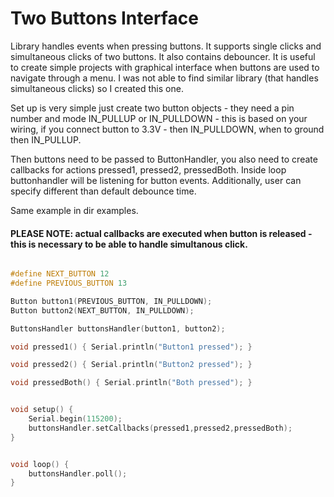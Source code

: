 # Two Buttons Interface


Library handles events when pressing buttons. It supports single clicks and simultaneous clicks of two buttons. It also contains debouncer. It is useful to create simple projects with graphical interface when buttons are used to navigate through a menu. I was not able to find similar library (that handles simultaneous clicks) so I created this one.

Set up is very simple just create two button objects - they need a pin number and mode IN_PULLUP or IN_PULLDOWN - this is based on your wiring, if you connect button to 3.3V - then IN_PULLDOWN, when to ground then IN_PULLUP.

Then buttons need to be passed to ButtonHandler, you also need to create callbacks for actions pressed1, pressed2, pressedBoth.
Inside loop buttonhandler will be listening for button events. Additionally, user can specify different than default debounce time.

Same example in dir examples.

#### PLEASE NOTE: actual callbacks are executed when button is released - this is necessary to be able to handle simultanous click.

```c++

#define NEXT_BUTTON 12
#define PREVIOUS_BUTTON 13

Button button1(PREVIOUS_BUTTON, IN_PULLDOWN);
Button button2(NEXT_BUTTON, IN_PULLDOWN);

ButtonsHandler buttonsHandler(button1, button2);

void pressed1() { Serial.println("Button1 pressed"); }

void pressed2() { Serial.println("Button2 pressed"); }

void pressedBoth() { Serial.println("Both pressed"); }


void setup() {
    Serial.begin(115200);
    buttonsHandler.setCallbacks(pressed1,pressed2,pressedBoth);
}


void loop() {
    buttonsHandler.poll();
}
```
